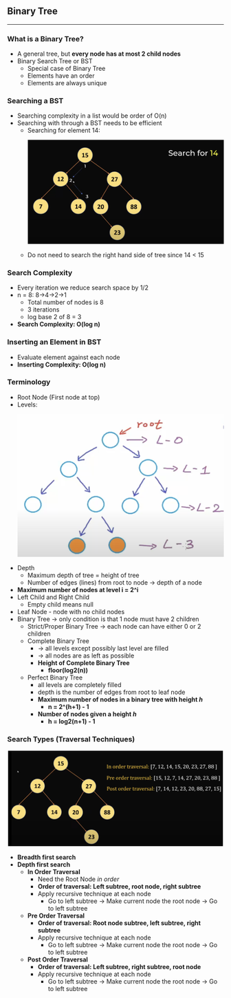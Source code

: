 ## Binary Tree  
---
### What is a Binary Tree?
- A general tree, but **every node has at most 2 child nodes**
- Binary Search Tree or BST
    - Special case of Binary Tree
    - Elements have an order
    - Elements are always unique
### Searching a BST
- Searching complexity in a list would be order of O(n)
- Searching with through a BST needs to be efficient
    - Searching for element 14: <p align="center"><img src="Images/search14.png" width="500"></p>
    - Do not need to search the right hand side of tree since 14 < 15
### Search Complexity
- Every iteration we reduce search space by 1/2
- n = 8: 8->4->2->1
    - Total number of nodes is 8
    - 3 iterations
    - log base 2 of 8 = 3
- **Search Complexity: O(log n)**
### Inserting an Element in BST
- Evaluate element against each node
- **Inserting Complexity: O(log n)**
### Terminology
- Root Node (First node at top)
- Levels: <p align="center"><img src="Images/levels.png" width="500"></p>
- Depth
    - Maximum depth of tree = height of tree
    - Number of edges (lines) from root to node -> depth of a node
- **Maximum number of nodes at level i = 2^i**
- Left Child and Right Child
    - Empty child means null
- Leaf Node - node with no child nodes
- Binary Tree -> only condition is that 1 node must have 2 children
    - Strict/Proper Binary Tree -> each node can have either 0 or 2 children
    - Complete Binary Tree 
        - -> all levels except possibly last level are filled
        - -> all nodes are as left as possible
        - **Height of Complete Binary Tree**
            - **floor(log2(n))**
    - Perfect Binary Tree
        - all levels are completely filled
        - depth is the number of edges from root to leaf node
        - **Maximum number of nodes in a binary tree with height *h***
            - **n = 2^(h+1) - 1**
        - **Number of nodes given a height *h***
            - **h = log2(n+1) - 1**
### Search Types (Traversal Techniques)
<p align="center"><img src="Images/traversal.png" width="500"></p>

- **Breadth first search**
- **Depth first search**
    - **In Order Traversal**
        - Need the Root Node *in order*
        - **Order of traversal: Left subtree, root node, right subtree**
        - Apply recursive technique at each node
            - Go to left subtree -> Make current node the root node -> Go to left subtree
    - **Pre Order Traversal**
        - **Order of traversal: Root node subtree, left subtree, right subtree**
        - Apply recursive technique at each node
            - Go to left subtree -> Make current node the root node -> Go to left subtree
    - **Post Order Traversal**
        - **Order of traversal: Left subtree, right subtree, root node**
        - Apply recursive technique at each node
            - Go to left subtree -> Make current node the root node -> Go to left subtree